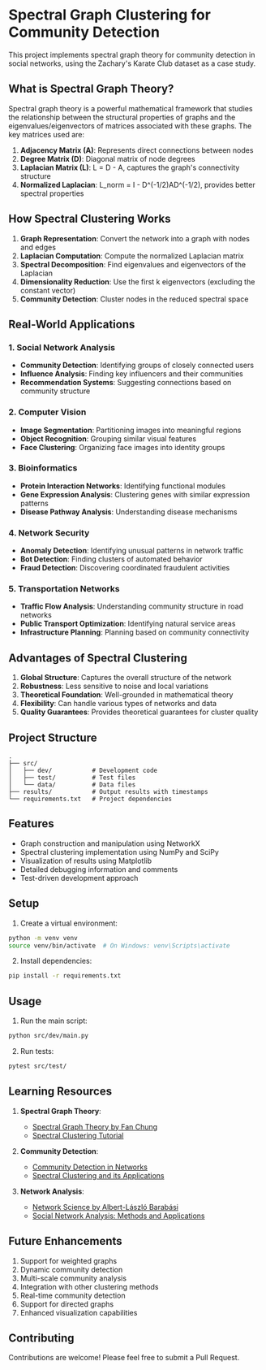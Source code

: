 # Spectral Graph Clustering for Community Detection

This project implements spectral graph theory for community detection in social networks, using the Zachary's Karate Club dataset as a case study.

## What is Spectral Graph Theory?

Spectral graph theory is a powerful mathematical framework that studies the relationship between the structural properties of graphs and the eigenvalues/eigenvectors of matrices associated with these graphs. The key matrices used are:

1. **Adjacency Matrix (A)**: Represents direct connections between nodes
2. **Degree Matrix (D)**: Diagonal matrix of node degrees
3. **Laplacian Matrix (L)**: L = D - A, captures the graph's connectivity structure
4. **Normalized Laplacian**: L_norm = I - D^(-1/2)AD^(-1/2), provides better spectral properties

## How Spectral Clustering Works

1. **Graph Representation**: Convert the network into a graph with nodes and edges
2. **Laplacian Computation**: Compute the normalized Laplacian matrix
3. **Spectral Decomposition**: Find eigenvalues and eigenvectors of the Laplacian
4. **Dimensionality Reduction**: Use the first k eigenvectors (excluding the constant vector)
5. **Community Detection**: Cluster nodes in the reduced spectral space

## Real-World Applications

### 1. Social Network Analysis
- **Community Detection**: Identifying groups of closely connected users
- **Influence Analysis**: Finding key influencers and their communities
- **Recommendation Systems**: Suggesting connections based on community structure

### 2. Computer Vision
- **Image Segmentation**: Partitioning images into meaningful regions
- **Object Recognition**: Grouping similar visual features
- **Face Clustering**: Organizing face images into identity groups

### 3. Bioinformatics
- **Protein Interaction Networks**: Identifying functional modules
- **Gene Expression Analysis**: Clustering genes with similar expression patterns
- **Disease Pathway Analysis**: Understanding disease mechanisms

### 4. Network Security
- **Anomaly Detection**: Identifying unusual patterns in network traffic
- **Bot Detection**: Finding clusters of automated behavior
- **Fraud Detection**: Discovering coordinated fraudulent activities

### 5. Transportation Networks
- **Traffic Flow Analysis**: Understanding community structure in road networks
- **Public Transport Optimization**: Identifying natural service areas
- **Infrastructure Planning**: Planning based on community connectivity

## Advantages of Spectral Clustering

1. **Global Structure**: Captures the overall structure of the network
2. **Robustness**: Less sensitive to noise and local variations
3. **Theoretical Foundation**: Well-grounded in mathematical theory
4. **Flexibility**: Can handle various types of networks and data
5. **Quality Guarantees**: Provides theoretical guarantees for cluster quality

## Project Structure

```
.
├── src/
│   ├── dev/           # Development code
│   ├── test/          # Test files
│   └── data/          # Data files
├── results/           # Output results with timestamps
└── requirements.txt   # Project dependencies
```

## Features

- Graph construction and manipulation using NetworkX
- Spectral clustering implementation using NumPy and SciPy
- Visualization of results using Matplotlib
- Detailed debugging information and comments
- Test-driven development approach

## Setup

1. Create a virtual environment:
```bash
python -m venv venv
source venv/bin/activate  # On Windows: venv\Scripts\activate
```

2. Install dependencies:
```bash
pip install -r requirements.txt
```

## Usage

1. Run the main script:
```bash
python src/dev/main.py
```

2. Run tests:
```bash
pytest src/test/
```

## Learning Resources

1. **Spectral Graph Theory**:
   - [Spectral Graph Theory by Fan Chung](https://www.math.ucsd.edu/~fan/research/revised.html)
   - [Spectral Clustering Tutorial](https://www.cs.cmu.edu/~aarti/Class/10701/readings/Luxburg06_TR.pdf)

2. **Community Detection**:
   - [Community Detection in Networks](https://arxiv.org/abs/0906.0612)
   - [Spectral Clustering and its Applications](https://www.cs.cmu.edu/~aarti/Class/10701/readings/Luxburg06_TR.pdf)

3. **Network Analysis**:
   - [Network Science by Albert-László Barabási](http://networksciencebook.com/)
   - [Social Network Analysis: Methods and Applications](https://www.cambridge.org/core/books/social-network-analysis/8E3B4D1F6A5F4B5F8E3B4D1F6A5F4B5F)

## Future Enhancements

1. Support for weighted graphs
2. Dynamic community detection
3. Multi-scale community analysis
4. Integration with other clustering methods
5. Real-time community detection
6. Support for directed graphs
7. Enhanced visualization capabilities

## Contributing

Contributions are welcome! Please feel free to submit a Pull Request.
